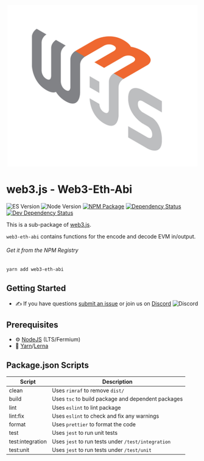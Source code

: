 <p align="center">
  <img src="assets/logo/web3js.jpg" width="500" alt="web3.js" />
</p>

# web3.js - Web3-Eth-Abi

![ES Version](https://img.shields.io/badge/ES-2020-yellow)
![Node Version](https://img.shields.io/badge/node-14.x-green)
[![NPM Package][npm-image]][npm-url]
[![Dependency Status][deps-image]][deps-url]
[![Dev Dependency Status][deps-dev-image]][deps-dev-url]

This is a sub-package of [web3.js][repo].

`web3-eth-abi` contains functions for the encode and decode EVM in/output.

###### Get it from the NPM Registry

```bash
yarn add web3-eth-abi
```

## Getting Started

-   :writing_hand: If you have questions [submit an issue](https://github.com/ChainSafe/web3.js/issues/new) or join us on [Discord](https://discord.gg/yjyvFRP)
    ![Discord](https://img.shields.io/discord/593655374469660673.svg?label=Discord&logo=discord)

## Prerequisites

-   :gear: [NodeJS](https://nodejs.org/) (LTS/Fermium)
-   :toolbox: [Yarn](https://yarnpkg.com/)/[Lerna](https://lerna.js.org/)

## Package.json Scripts

| Script           | Description                                        |
| ---------------- | -------------------------------------------------- |
| clean            | Uses `rimraf` to remove `dist/`                    |
| build            | Uses `tsc` to build package and dependent packages |
| lint             | Uses `eslint` to lint package                      |
| lint:fix         | Uses `eslint` to check and fix any warnings        |
| format           | Uses `prettier` to format the code                 |
| test             | Uses `jest` to run unit tests                      |
| test:integration | Uses `jest` to run tests under `/test/integration` |
| test:unit        | Uses `jest` to run tests under `/test/unit`        |

[docs]: http://web3js.readthedocs.io/en/4.0/
[repo]: https://github.com/ChainSafe/web3.js/tree/4.x/packages/web3-eth-abi
[npm-image]: https://img.shields.io/npm/v/web3-eth-abi-method.svg
[npm-url]: https://npmjs.com/package/web3-eth-abi
[deps-image]: https://david-dm.org/ethereum/web3.js/4.x/status.svg?path=tools/web3-eth-abi
[deps-url]: https://david-dm.org/ethereum/web3.js/4.x?path=tools/web3-eth-abi
[deps-dev-image]: https://david-dm.org/ethereum/web3.js/4.x/dev-status.svg?path=tools/web3-eth-abi
[deps-dev-url]: https://david-dm.org/ethereum/web3.js/4.x?type=dev&path=tools/web3-eth-abi
